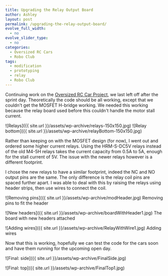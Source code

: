 ```yaml
---
title: Upgrading the Relay Output Board
author: Ashley
layout: post
permalink: /upgrading-the-relay-output-board/
evolve_full_width:
  - no
evolve_slider_type:
  - no
categories:
  - Oversized RC Cars
  - Robo Club
tags:
  - modification
  - prototyping
  - relay
  - Robo Club
---
```

Continuing work on the [Oversized RC Car Project][1], we last left off after the
sprint day. Theoretically the code should be all working, except that we
couldn't get the MOSFET H-bridge working. We needed this working because the
relay board used before this couldn't handle the motor stall current.

<!---
<a href="http://theredwheel.com/wp-content/uploads/2014/06/relays.jpg"
data-gallery><img class="alignnone wp-image-78 size-thumbnail"
src="http://theredwheel.com/wp-content/uploads/2014/06/relays-150x150.jpg"
alt="Relays" width="150" height="150" />
<img class="alignnone wp-image-79
size-thumbnail"
src="http://theredwheel.com/wp-content/uploads/2014/06/relayBottom-150x150.jpg"
alt="relayBottom" width="150" height="150" /></a>
-->
![Relays]({{ site.url }}/assets/wp-archive/relays-150x150.jpg) ![Relay bottom]({{ site.url }}/assets/wp-archive/relayBottom-150x150.jpg)

Rather than keeping on with the MOSFET design (for now), I went out and ordered
some higher current relays. Using the HRM-S-DC5V relays instead of the old M4-5H
relays takes the current capacity from 0.5A to 5A, enough for the stall current
of 5V. The issue with the newer relays however is a different footprint.

I chose the new relays to have a similar footprint, indeed the NC and NO output
pins are the same. The only difference is the relay coil pins are spaced further
apart. I was able to deal with this by raising the relays using header strips,
then use wires to connect the coil.

<!---
<figure id="attachment_88" style="width:150px;" class="wp-caption alignnone">
<a href="http://theredwheel.com/wp-content/uploads/2014/06/modHeader.jpg"
data-gallery><img class="size-thumbnail wp-image-88"
src="http://theredwheel.com/wp-content/uploads/2014/06/modHeader-150x150.jpg"
alt="Removing pins to fit the header" width="150" height="150" /></a><figcaption
class="wp-caption-text">Removing pins to fit the header</figcaption></figure>
-->
![Removing pins]({{ site.url }}/assets/wp-archive/modHeader.jpg)
Removing pins to fit the header

<!---
<figure id="attachment_85" style="width: 150px;" class="wp-caption alignnone"><a
href="http://theredwheel.com/wp-content/uploads/2014/06/boardWithHeader1.jpg"
data-gallery><img class="size-thumbnail wp-image-85"
src="http://theredwheel.com/wp-content/uploads/2014/06/boardWithHeader1-150x150.jpg"
alt="The board with new headers attached" width="150" height="150"
/></a><figcaption class="wp-caption-text">The board with new headers
attached</figcaption></figure>
-->
![New headers]({{ site.url }}/assets/wp-archive/boardWithHeader1.jpg)
The board with new headers attached

<!---
<figure id="attachment_89" style="width: 150px;"
class="wp-caption alignnone"><a
href="http://theredwheel.com/wp-content/uploads/2014/06/RelayWithWire1.jpg"
data-gallery><img class="size-thumbnail wp-image-89"
src="http://theredwheel.com/wp-content/uploads/2014/06/RelayWithWire1-150x150.jpg"
alt="Adding wires" width="150" height="150" /></a><figcaption
class="wp-caption-text">Adding wires</figcaption></figure>
-->
![Adding wires]({{ site.url }}/assets/wp-archive/RelayWithWire1.jpg)
Adding wires

Now that this is working, hopefully we can test the code for the cars soon and
have them running for the upcoming open day.

<!---
<figure id="attachment_86" style="width: 1000px;" class="wp-caption aligncenter">
<a href="http://theredwheel.com/wp-content/uploads/2014/06/FinalSide.jpg"
data-gallery><img class="wp-image-86 size-full"
src="http://theredwheel.com/wp-content/uploads/2014/06/FinalSide.jpg"
alt="Finished" width="1000" height="562" /></a><figcaption
class="wp-caption-text">Finished</figcaption></figure> 
-->
![Final: side]({{ site.url }}/assets/wp-archive/FinalSide.jpg)

<!---
<a href="http://theredwheel.com/wp-content/uploads/2014/06/FinalTop1.jpg"
data-gallery><img class="aligncenter wp-image-87 size-full"
src="http://theredwheel.com/wp-content/uploads/2014/06/FinalTop1.jpg"
alt="FinalTop" width="1000" height="562" /></a>
-->
![Final: top]({{ site.url }}/assets/wp-archive/FinalTop1.jpg)

 [1]: http://theredwheel.com/category/robo-club/oversized-rc-cars/
